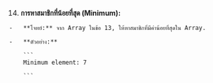 14.  **การหาสมาชิกที่น้อยที่สุด (Minimum):**
    
    -   **โจทย์:** จาก Array ในข้อ 13, ให้หาสมาชิกที่มีค่าน้อยที่สุดใน Array.
        
    -   **ตัวอย่าง:**
        
        ```
        Minimum element: 7
        
        ```
